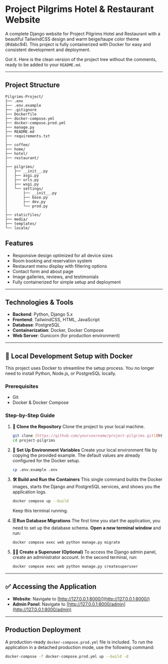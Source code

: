 # Project Pilgrims Hotel & Restaurant Website

A complete Django website for Project Pilgrims Hotel and Restaurant with a beautiful TailwindCSS design and warm beige/taupe color theme (#dabc94). This project is fully containerized with Docker for easy and consistent development and deployment.

Got it. Here is the clean version of the project tree without the comments, ready to be added to your `README.md`.

-----

##  Project Structure

```
Pilgrims-Project/
├── .env
├── .env.example
├── .gitignore
├── Dockerfile
├── docker-compose.yml
├── docker-compose.prod.yml
├── manage.py
├── README.md
├── requirements.txt
│
├── coffee/
├── home/
├── hotel/
├── restaurant/
│
├── pilgrims/
│   ├── __init__.py
│   ├── asgi.py
│   ├── urls.py
│   ├── wsgi.py
│   └── settings/
│       ├── __init__.py
│       ├── base.py
│       ├── dev.py
│       └── prod.py
│
├── staticfiles/
├── media/
├── templates/
└── locale/
```

## Features

-   Responsive design optimized for all device sizes
-   Room booking and reservation system
-   Restaurant menu display with filtering options
-   Contact form and about page
-   Image galleries, reviews, and testimonials
-   Fully containerized for simple setup and deployment

---

## Technologies & Tools

-   **Backend**: Python, Django 5.x
-   **Frontend**: TailwindCSS, HTML, JavaScript
-   **Database**: PostgreSQL
-   **Containerization**: Docker, Docker Compose
-   **Web Server**: Gunicorn (for production environment)

---

## 🚀 Local Development Setup with Docker

This project uses Docker to streamline the setup process. You no longer need to install Python, Node.js, or PostgreSQL locally.

### Prerequisites

-   Git
-   Docker & Docker Compose

### Step-by-Step Guide

1.  **📂 Clone the Repository**
    Clone the project to your local machine.
    ```bash
    git clone [https://github.com/yourusername/project-pilgrims.git](https://github.com/yourusername/project-pilgrims.git)
    cd project-pilgrims
    ```

2.  **🔑 Set Up Environment Variables**
    Create your local environment file by copying the provided example. The default values are already configured for the Docker setup.
    ```bash
    cp .env.example .env
    ```

3.  **🛠️ Build and Run the Containers**
    This single command builds the Docker images, starts the Django and PostgreSQL services, and shows you the application logs.
    ```bash
    docker compose up --build
    ```
    Keep this terminal running.

4.  **🗄️ Run Database Migrations**
    The first time you start the application, you need to set up the database schema. **Open a new terminal window** and run:
    ```bash
    docker compose exec web python manage.py migrate
    ```

5.  **🧑‍💻 Create a Superuser (Optional)**
    To access the Django admin panel, create an administrator account. In the second terminal, run:
    ```bash
    docker compose exec web python manage.py createsuperuser
    ```

---

## ✅ Accessing the Application

-   **Website**: Navigate to [http://127.0.0.1:8000/](http://127.0.0.1:8000/)
-   **Admin Panel**: Navigate to [http://127.0.0.1:8000/admin](http://127.0.0.1:8000/admin)

---

## Production Deployment

A production-ready `docker-compose.prod.yml` file is included. To run the application in a detached production mode, use the following command:

```bash
docker-compose -f docker-compose.prod.yml up --build -d